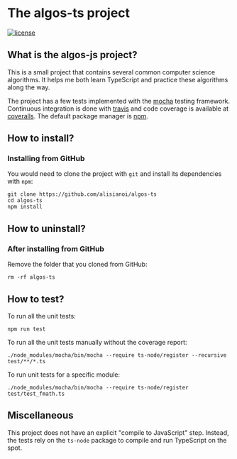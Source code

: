 # The algos-ts project

[![license](https://img.shields.io/github/license/alisianoi/algos-ts.svg)](https://choosealicense.com/licenses/mit/)

## What is the algos-js project?

This is a small project that contains several common computer science algorithms. It helps
me both learn TypeScript and practice these algorithms along the way.

The project has a few tests implemented with the [mocha][1] testing framework. Continuous
integration is done with [travis][2] and code coverage is available at [coveralls][3]. The
default package manager is [npm][6].

## How to install?

### Installing from GitHub

You would need to clone the project with `git` and install its dependencies with `npm`:

```
git clone https://github.com/alisianoi/algos-ts
cd algos-ts
npm install
```

## How to uninstall?

### After installing from GitHub

Remove the folder that you cloned from GitHub:

```rm -rf algos-ts```

## How to test?

To run all the unit tests:

```npm run test```

To run all the unit tests manually without the coverage report:

```./node_modules/mocha/bin/mocha --require ts-node/register --recursive test/**/*.ts```

To run unit tests for a specific module:

```./node_modules/mocha/bin/mocha --require ts-node/register test/test_fmath.ts```

## Miscellaneous

This project does not have an explicit "compile to JavaScript" step. Instead, the tests
rely on the `ts-node` package to compile and run TypeScript on the spot.


[1]: https://mochajs.org/
[2]: https://travis-ci.org
[3]: https://coveralls.io
[4]: https://git-scm.com/
[5]: https://github.com
[6]: https://npmjs.com/
